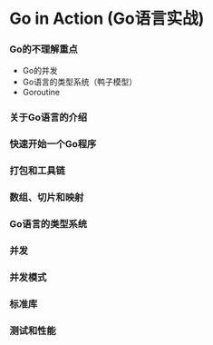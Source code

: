 # Go in Action (Go语言实战)

### Go的不理解重点

- Go的并发
- Go语言的类型系统（鸭子模型）
- Goroutine

### 关于Go语言的介绍

### 快速开始一个Go程序

### 打包和工具链

### 数组、切片和映射

### Go语言的类型系统

### 并发

### 并发模式

### 标准库

### 测试和性能